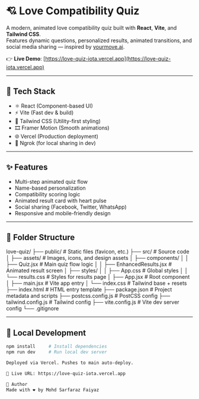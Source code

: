 # 💘 Love Compatibility Quiz

A modern, animated love compatibility quiz built with **React**, **Vite**, and **Tailwind CSS**.  
Features dynamic questions, personalized results, animated transitions, and social media sharing — inspired by [yourmove.ai](https://yourmove.ai).

👉 **Live Demo**: [https://love-quiz-iota.vercel.app](https://love-quiz-iota.vercel.app)

---

## 🚀 Tech Stack

- ⚛️ React (Component-based UI)
- ⚡ Vite (Fast dev & build)
- 🎨 Tailwind CSS (Utility-first styling)
- 🎞 Framer Motion (Smooth animations)
- 🌐 Vercel (Production deployment)
- 🔗 Ngrok (for local sharing in dev)

---

## ✨ Features

- Multi-step animated quiz flow
- Name-based personalization
- Compatibility scoring logic
- Animated result card with heart pulse
- Social sharing (Facebook, Twitter, WhatsApp)
- Responsive and mobile-friendly design

---

## 📁 Folder Structure

love-quiz/
├── public/                     # Static files (favicon, etc.)
├── src/                        # Source code
│   ├── assets/                 # Images, icons, and design assets
│   ├── components/
│   │   ├── Quiz.jsx            # Main quiz flow logic
│   │   ├── EnhancedResults.jsx # Animated result screen
│   ├── styles/
│   │   ├── App.css             # Global styles
│   │   └── results.css         # Styles for results page
│   ├── App.jsx                 # Root component
│   ├── main.jsx                # Vite app entry
│   └── index.css               # Tailwind base + resets
├── index.html                  # HTML entry template
├── package.json                # Project metadata and scripts
├── postcss.config.js           # PostCSS config
├── tailwind.config.js          # Tailwind config
├── vite.config.js              # Vite dev server config
└── .gitignore



---

## 🧪 Local Development

```bash
npm install     # Install dependencies
npm run dev     # Run local dev server

Deployed via Vercel. Pushes to main auto-deploy.

🔗 Live URL: https://love-quiz-iota.vercel.app

👤 Author
Made with ❤️ by Mohd Sarfaraz Faiyaz
